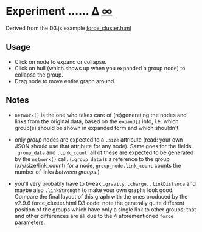 # Experiment …… <a href="http://bl.ocks.org/3071239" title="view this gist via bl.ocks.org">∆</a> <a href="http://bl.ocks.org/GerHobbelt" title="view a list of all my gists at bl.ocks.org">∞</a>

Derived from the D3.js example [force_cluster.html](https://github.com/mbostock/d3/blob/master/examples/force/force-cluster.html)

Usage
-----

* Click on node to expand or collapse.
* Click on hull (which shows up when you expanded a group node) to collapse the group.
* Drag node to move entire graph around.

Notes
-----

* `network()` is the one who takes care of (re)generating the nodes and links from the original data, based on the `expand[]` info, i.e. which group(s) should be shown in expanded form and which shouldn't.

* only _group_ nodes are expected to a `.size` attribute (read: your own JSON should use that attribute for any node). Same goes for the fields `.group_data` and `.link_count`: all of these are expected to be generated by the `network()` call. (`.group_data` is a reference to the group (x/y/size/link_count) for a node, `group_node.link_count` counts the number of links _between_ _groups_.)

* you'll very probably have to tweak `.gravity`, `.charge`, `.linkDistance` and maybe also `.linkStrength` to make your own graphs look good. Compare the final layout of this graph with the ones produced by the v2.9.6 force_cluster.html D3 code: note the generally quite different position of the groups which have only a single link to other groups; that and other differences are all due to the 4 aforementioned `force` parameters.